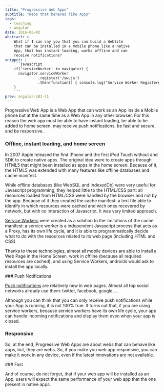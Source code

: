 ```yaml
---
title: "Progressive Web Apps"
subtitle: "Webs that behaves like Apps"
tags:
  - teaching
  - angular
date: 2016-06-03
abstract: >
    What if I can say you that you can build a WebSite
    that can be installed in a mobile phone like a native
    App, that has instant loading, works offline and can
    receive notifications?
snippet: |
    ```javascript
    if('serviceWorker' in navigator) {
      navigator.serviceWorker
               .register('/sw.js')
               .then(function() { console.log("Service Worker Registered"); });
    }
    ```
prev: angular-101-l1
---
```


Progressive Web App is a Web App that can work as an App inside a Mobile phone but at the same time as a Web App in any other browser. For this reason the web app must be able to have instant loading, be able to be added to home screen, may receive push notifications, be fast and secure, and be responsive.

### Offline, instant loading, and home screen

In 2007 Apple released the first iPhone and the first iPod Touch without and SDK to create native apps. The original idea were to create apps through HTML5 that might been installed as apps in the home screen. Because of it, the HTML5 was extended with many features like offline databases and cache manifest.

While offline databases (like WebSQL and IndexedDb) were very useful for Javascript programming, they helped little to the HTML/CSS part: all resources loaded from HTML/CSS were handled by the browser and not by the app. Because of it they created the cache manifest: a text file able to identify in which resources were cached and wich ones recovered by network, but with no interaction of Javascript. It was very limited approach.

[Service Workers](https://developer.mozilla.org/en-US/docs/Web/API/Service_Worker_API) were created as a solution to the limitations of the cache manifest: a service worker is a independent Javascript process that acts as a Proxy, has its own life cycle, and it is able to programmatically decide what to do with the resources related to its web page (including HTML and CSS).

Thanks to these technologies, almost all mobile devices are able to install a Web Page in the Home Screen, work in offline (because all required resources are cached), and using Service Workers, androids would ask to install the app locally.

### Push Notifications

[Push notifications](https://developer.mozilla.org/en/docs/Web/API/Push_API) are relatively new in web pages. Almost all top social networks already use them: twitter, facebook, google, ... 

Although you can think that you can only receive push notifications while your App is running, it is not 100% true. It turns out that, if you are using service workers, because service workers have its own life cycle, your app can handle incoming notifications and display them even when your app is closed.

### Responsive

So, at the end, Progressive Web Apps are about webs that can behave like apps, but, they are webs. So, if you make you web app responsive, you can make it work in any device, even if the latest innovations are not available.

### Fast

And of course, do not forget, that if your web app will be installed as an App, users will expect the same performance of your web app that the one present in native apps.